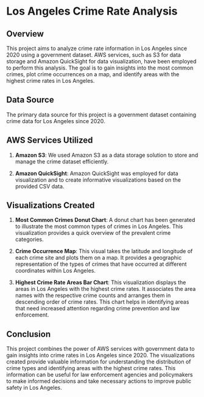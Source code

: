 # Los Angeles Crime Rate Analysis

## Overview

This project aims to analyze crime rate information in Los Angeles since 2020 using a government dataset. AWS services, such as S3 for data storage and Amazon QuickSight for data visualization, have been employed to perform this analysis. The goal is to gain insights into the most common crimes, plot crime occurrences on a map, and identify areas with the highest crime rates in Los Angeles.

## Data Source

The primary data source for this project is a government dataset containing crime data for Los Angeles since 2020.

## AWS Services Utilized

1. **Amazon S3**: We used Amazon S3 as a data storage solution to store and manage the crime dataset efficiently.

2. **Amazon QuickSight**: Amazon QuickSight was employed for data visualization and to create informative visualizations based on the provided CSV data.

## Visualizations Created

1. **Most Common Crimes Donut Chart**: A donut chart has been generated to illustrate the most common types of crimes in Los Angeles. This visualization provides a quick overview of the prevalent crime categories.

2. **Crime Occurrence Map**: This visual takes the latitude and longitude of each crime site and plots them on a map. It provides a geographic representation of the types of crimes that have occurred at different coordinates within Los Angeles.

3. **Highest Crime Rate Areas Bar Chart**: This visualization displays the areas in Los Angeles with the highest crime rates. It associates the area names with the respective crime counts and arranges them in descending order of crime rates. This chart helps in identifying areas that need increased attention regarding crime prevention and law enforcement.

## Conclusion

This project combines the power of AWS services with government data to gain insights into crime rates in Los Angeles since 2020. The visualizations created provide valuable information for understanding the distribution of crime types and identifying areas with the highest crime rates. This information can be useful for law enforcement agencies and policymakers to make informed decisions and take necessary actions to improve public safety in Los Angeles.

